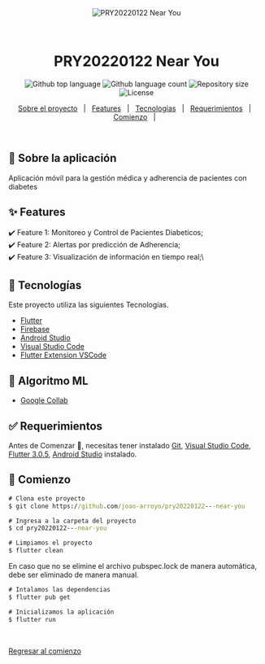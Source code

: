<div align="center" id="top"> 
  <img src="./.github/app.gif" alt="PRY20220122   Near You" />

  &#xa0;

  <!-- <a href="https://pry20220122nearyou.netlify.app">Demo</a> -->
</div>

<h1 align="center">PRY20220122   Near You</h1>

<p align="center">
  <img alt="Github top language" src="https://img.shields.io/github/languages/top/joao-arroyo/pry20220122---near-you?color=56BEB8">

  <img alt="Github language count" src="https://img.shields.io/github/languages/count/joao-arroyo/pry20220122---near-you?color=56BEB8">

  <img alt="Repository size" src="https://img.shields.io/github/repo-size/joao-arroyo/pry20220122---near-you?color=56BEB8">

  <img alt="License" src="https://img.shields.io/github/license/joao-arroyo/pry20220122---near-you?color=56BEB8">

  <!-- <img alt="Github issues" src="https://img.shields.io/github/issues/{{YOUR_GITHUB_USERNAME}}/pry20220122---near-you?color=56BEB8" /> -->

  <!-- <img alt="Github forks" src="https://img.shields.io/github/forks/{{YOUR_GITHUB_USERNAME}}/pry20220122---near-you?color=56BEB8" /> -->

  <!-- <img alt="Github stars" src="https://img.shields.io/github/stars/{{YOUR_GITHUB_USERNAME}}/pry20220122---near-you?color=56BEB8" /> -->
</p>

<!-- Status -->

<!-- <h4 align="center"> 
	🚧  PRY20220122   Near You 🚀 Under construction...  🚧
</h4> 

<hr> -->

<p align="center">
  <a href="#dart-about">Sobre el proyecto</a> &#xa0; | &#xa0; 
  <a href="#sparkles-features">Features</a> &#xa0; | &#xa0;
  <a href="#rocket-technologies">Tecnologías</a> &#xa0; | &#xa0;
  <a href="#white_check_mark-requirements">Requerimientos</a> &#xa0; | &#xa0;
  <a href="#checkered_flag-starting">Comienzo</a> &#xa0; | &#xa0;
  <!-- 
  <a href="#memo-license">License</a> &#xa0; | &#xa0;
  <a href="https://github.com/joao-arroyo" target="_blank">Author</a> -->
</p>

<br>

## :dart: Sobre la aplicación ##

Aplicación móvil para la gestión médica y adherencia de pacientes con diabetes

## :sparkles: Features ##

:heavy_check_mark: Feature 1: Monitoreo y Control de Pacientes Diabeticos;\
:heavy_check_mark: Feature 2: Alertas por predicción de Adherencia;\
:heavy_check_mark: Feature 3: Visualización de información en tiempo real;\

## :robot: Tecnologías ##

Este proyecto utiliza las siguientes Tecnologías.


- [Flutter](https://flutter.dev/)
- [Firebase](https://firebase.google.com/)
- [Android Studio](https://developer.android.com/studio)
- [Visual Studio Code](https://code.visualstudio.com/)
- [Flutter Extension VSCode](https://marketplace.visualstudio.com/items?itemName=Dart-Code.flutter)

## :rocket: Algoritmo ML ##
- [Google Collab](https://colab.research.google.com/drive/1ca6OMQ6NkuKKbISdP_XtKVE4bAcvVBS3?usp=sharing)
  
## :white_check_mark: Requerimientos ##

Antes de Comenzar :checkered_flag:, necesitas tener instalado [Git](https://git-scm.com), [Visual Studio Code](https://code.visualstudio.com/), [Flutter 3.0.5](https://flutter.dev/), [Android Studio](https://developer.android.com/studio) instalado.

## :checkered_flag: Comienzo ##

```cmd
# Clona este proyecto
$ git clone https://github.com/joao-arroyo/pry20220122---near-you
```

```cmd
# Ingresa a la carpeta del proyecto
$ cd pry20220122---near-you
```

```cmd
# Limpiamos el proyecto
$ flutter clean
```

En caso que no se elimine el archivo pubspec.lock de manera automática, debe ser eliminado de manera manual.

```cmd
# Intalamos las dependencias
$ flutter pub get
```

```cmd
# Inicializamos la aplicación
$ flutter run
```

&#xa0;

<a href="#top">Regresar al comienzo</a>
